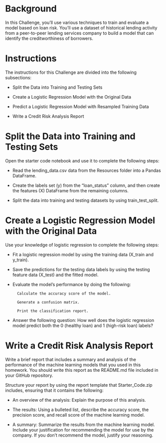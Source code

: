 # Background
In this Challenge, you’ll use various techniques to train and evaluate a model based on loan risk. You’ll use a dataset of historical lending activity from a peer-to-peer lending services company to build a model that can identify the creditworthiness of borrowers.

# Instructions
The instructions for this Challenge are divided into the following subsections:

* Split the Data into Training and Testing Sets

* Create a Logistic Regression Model with the Original Data

* Predict a Logistic Regression Model with Resampled Training Data

* Write a Credit Risk Analysis Report

# Split the Data into Training and Testing Sets
Open the starter code notebook and use it to complete the following steps:

* Read the lending_data.csv data from the Resources folder into a Pandas DataFrame.

* Create the labels set (y) from the “loan_status” column, and then create the features (X) DataFrame from the remaining columns.

* Split the data into training and testing datasets by using train_test_split.

# Create a Logistic Regression Model with the Original Data
Use your knowledge of logistic regression to complete the following steps:

* Fit a logistic regression model by using the training data (X_train and y_train).

* Save the predictions for the testing data labels by using the testing feature data (X_test) and the fitted model.

* Evaluate the model’s performance by doing the following:

        Calculate the accuracy score of the model.

        Generate a confusion matrix.

        Print the classification report.

* Answer the following question: How well does the logistic regression model predict both the 0 (healthy loan) and 1 (high-risk loan) labels?

# Write a Credit Risk Analysis Report
Write a brief report that includes a summary and analysis of the performance of the machine learning models that you used in this homework. You should write this report as the README.md file included in your GitHub repository.

Structure your report by using the report template that Starter_Code.zip includes, ensuring that it contains the following:

* An overview of the analysis: Explain the purpose of this analysis.
 
* The results: Using a bulleted list, describe the accuracy score, the precision score, and recall score of the machine learning model.

* A summary: Summarize the results from the machine learning model. Include your justification for recommending the model for use by the company. If you don’t recommend the model, justify your reasoning.